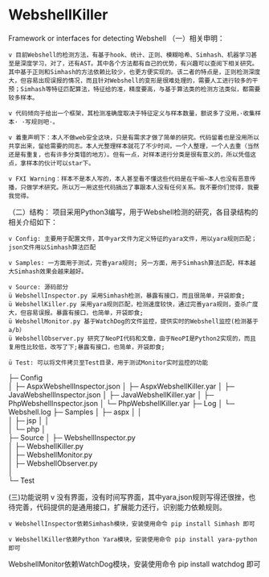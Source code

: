 # WebshellKiller
Framework or interfaces for detecting Webshell
（一）相关申明：

	v 目前Webshell的检测方法，有基于hook、统计、正则、模糊哈希、Simhash、机器学习甚至是深度学习，对了，还有AST。其中各个方法都有自己的优势，有兴趣可以查阅下相关研究。其中基于正则和Simhash的方法依赖比较少，也更方便实现的。该二者的特点是，正则检测深度大，但容易出现误报的情况，而且针对Webshell的变形是很难处理的，需要人工进行较多的干预；Simhash等特征匹配算法，特征给的准，精度要高，与基于算法类的检测方法类似，都需要较多样本。

	v 代码倾向于给出一个框架，其检测准确度取决于特征定义与样本数量，额说多了没用，·收集样本· ·写规则吧·。

	v 着重声明下：本人不做web安全这块，只是有需求才做了简单的研究。代码留着也是没用所以共享出来，留给需要的同志。本人光整理样本就花了不少时间，一个人整理，一个人去重（当然还是有重复，也有许多分类错的地方）。但有一点，对样本进行分类是很有意义的，所以凭借这点，拿样本的伙计可以star下。

	v FXI Warning：样本不是本人写的，本人甚至看不懂这些代码是在干嘛~本人也没有恶意传播，只做学术研究。所以万一用这些代码搞出了事跟本人没有任何关系。我不要你们觉得，我要我觉得。

（二）结构：
	项目采用Python3编写，用于Webshell检测的研究，各目录结构的相关介绍如下：

	v Config: 主要用于配置文件，其中yar文件为定义特征的yara文件，用以yara规则匹配；json文件用以Simhash算法匹配
	
	v Samples: 一方面用于测试，完善yara规则; 另一方面，用于Simhash算法匹配，样本越大Simhash效果会越来越好。
	
	v Source: 源码部分
	ü WebshellInspector.py 采用Simhash检测，暴露有接口，而且很简单，开袋即食;
	ü WebshellKiller.py 采用yara规则匹配，检测速度较快，通过完善yara规则，查杀广度大，但容易误报。暴露有接口，也简单，开袋即食;
	ü WebshellMonitor.py 基于WatchDog的文件监控，提供实时的Webshell监控(检测基于a/b）
	ü WebshellObserver.py 研究了NeoPI代码和文章，由于NeoPI是Python2实现的，而且复用性比较低，改写了下;暴露有接口，也简单，开袋即食;
	
	ü Test: 可以将文件拷贝至Test目录，用于测试Monitor实时监控的功能

├─ Config     
│    ├─ AspxWebshellInspector.json
│    ├─ AspxWebshellKiller.yar
│    ├─ JavaWebshellInspector.json
│    ├─ JavaWebshellKiller.yar
│    ├─ PhpWebshellInspector.json
│    └─ PhpWebshellKiller.yar
├─ Log
│    └─ Webshell.log
├─ Samples 
│    ├─ aspx
│    │    
│    ├─ jsp
│    │    
│    └─ php
│           
├─ Source
│    ├─ WebshellInspector.py  
│    ├─ WebshellKiller.py     
│    ├─ WebshellMonitor.py 	  
│    ├─ WebshellObserver.py  
│    
└─ Test 

(三)功能说明
	v 没有界面，没有时间写界面，其中yara,json规则写得还很挫，也待完善，代码提供的是通用接口，扩展能力还行，识别能力依赖规则。
	
	v WebshellInspector依赖Simhash模块，安装使用命令 pip install Simhash 即可
	
	v WebshellKiller依赖Python Yara模块，安装使用命令 pip install yara-python 即可
	
WebshellMonitor依赖WatchDog模块，安装使用命令 pip install watchdog 即可

